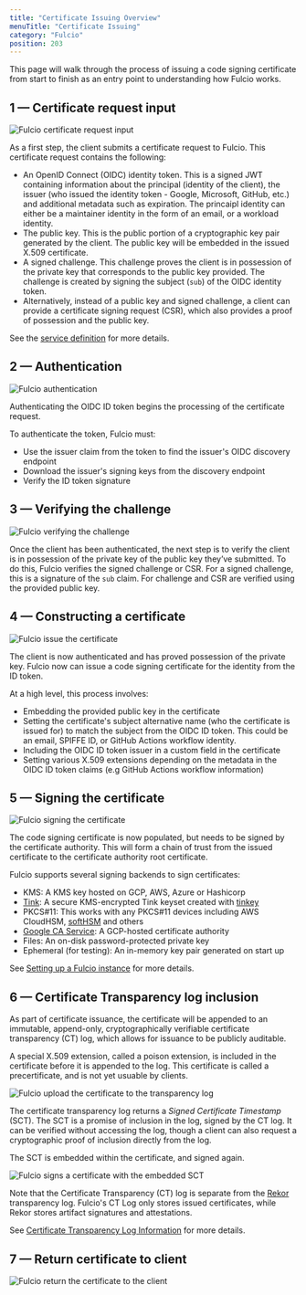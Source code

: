 ```yaml
---
title: "Certificate Issuing Overview"
menuTitle: "Certificate Issuing"
category: "Fulcio"
position: 203
---
```


This page will walk through the process of issuing a code signing certificate from start to finish as an entry point to understanding how Fulcio works.

## 1 — Certificate request input

![Fulcio certificate request input](/fulcio-1-certificate-request-input.png)

As a first step, the client submits a certificate request to Fulcio. This certificate request contains the following:

- An OpenID Connect (OIDC) identity token. This is a signed JWT containing information about the
  principal (identity of the client), the issuer (who issued the identity token -
  Google, Microsoft, GitHub, etc.) and additional metadata such as expiration. The princaipl identity
  can either be a maintainer identity in the form of an email, or a workload identity.
- The public key. This is the public portion of a cryptographic key pair generated
  by the client. The public key will be embedded in the issued X.509 certificate.
- A signed challenge. This challenge proves the client is in possession of the private
  key that corresponds to the public key provided. The challenge is created by
  signing the subject (`sub`) of the OIDC identity token.
- Alternatively, instead of a public key and signed challenge, a client can provide a certificate
  signing request (CSR), which also provides a proof of possession and the public key.

See the [service definition](https://github.com/sigstore/fulcio/blob/main/fulcio.proto) for more details.

## 2 — Authentication

![Fulcio authentication](/fulcio-2-authentication.png)

Authenticating the OIDC ID token begins the processing of the certificate request.

To authenticate the token, Fulcio must:

- Use the issuer claim from the token to find the issuer's OIDC discovery endpoint
- Download the issuer's signing keys from the discovery endpoint
- Verify the ID token signature

## 3 — Verifying the challenge

![Fulcio verifying the challenge](/fulcio-3-verify-the-challenge.png)

Once the client has been authenticated, the next step is to verify the client
is in possession of the private key of the public key they’ve submitted. To do
this, Fulcio verifies the signed challenge or CSR. For a signed challenge, this is
a signature of the `sub` claim. For challenge and CSR are verified using the provided public key.

## 4 — Constructing a certificate

![Fulcio issue the certificate](/fulcio-4-issue-certificate.png)

The client is now authenticated and has proved possession of the private key. Fulcio now
can issue a code signing certificate for the identity from the ID token.

At a high level, this process involves:

- Embedding the provided public key in the certificate
- Setting the certificate's subject alternative name (who the certificate is issued for) to
  match the subject from the OIDC ID token. This could be an email, SPIFFE ID, or GitHub Actions workflow identity.
- Including the OIDC ID token issuer in a custom field in the certificate
- Setting various X.509 extensions depending on the metadata in
  the OIDC ID token claims (e.g GitHub Actions workflow information)

## 5 — Signing the certificate

![Fulcio signing the certificate](/fulcio-5-sign-certificate.png)

The code signing certificate is now populated, but needs to be signed
by the certificate authority. This will form a chain of trust from the issued
certificate to the certificate authority root certificate.


Fulcio supports several signing backends to sign certificates:

- KMS: A KMS key hosted on GCP, AWS, Azure or Hashicorp
- [Tink](https://github.com/google/tink): A secure KMS-encrypted Tink keyset created with [tinkey](https://github.com/google/tink/blob/master/docs/TINKEY.md)
- PKCS#11: This works with any PKCS#11 devices including AWS CloudHSM,
  [softHSM](https://www.opendnssec.org/softhsm/) and others
- [Google CA Service](https://cloud.google.com/certificate-authority-service/docs): A GCP-hosted certificate authority
- Files: An on-disk password-protected private key
- Ephemeral (for testing): An in-memory key pair generated on start up 

See [Setting up a Fulcio instance](https://github.com/sigstore/fulcio/blob/main/docs/setup.md) for more details.

## 6 — Certificate Transparency log inclusion

As part of certificate issuance, the certificate will be appended to an immutable, append-only,
cryptographically verifiable certificate transparency (CT) log, which allows for issuance to be
publicly auditable.

A special X.509 extension, called a poison extension, is included in the certificate before it
is appended to the log. This certificate is called a precertificate, and is not yet usuable by clients.

![Fulcio upload the certificate to the transparency log](/fulcio-6-transparency-log-upload.png)

The certificate transparency log returns a _Signed Certificate Timestamp_
(SCT). The SCT is a promise of inclusion in the log, signed by the CT log. It can be
verified without accessing the log, though a client can also request a cryptographic proof
of inclusion directly from the log.

The SCT is embedded within the certificate, and signed again.

![Fulcio signs a certificate with the embedded SCT](/fulcio-7-sign-certificate-sct.png)

Note that the Certificate Transparency (CT) log is separate from the [Rekor](https://github.com/sigstore/rekor)
transparency log. Fulcio's CT Log only stores issued certificates, while Rekor stores artifact signatures and attestations.

See [Certificate Transparency Log Information](https://github.com/sigstore/fulcio/blob/main/docs/ctlog.md) for more details.

## 7 — Return certificate to client

![Fulcio return the certificate to the client](/fulcio-8-return-to-client.png)
